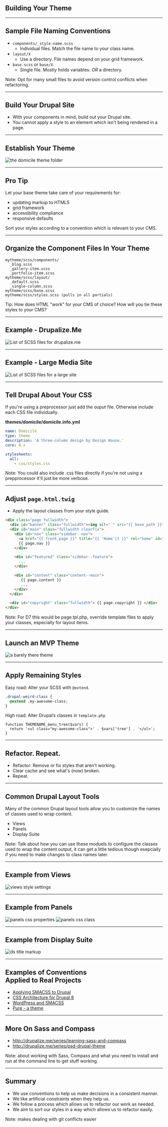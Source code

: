 ## Building Your Theme

----------
## Sample File Naming Conventions

- ``components/_style-name.scss``
  - Individual files. Match the file name to your class name.
- ``layout/X``
  - Use a directory. File names depend on your grid framework.
- ``base.scss`` or ``base/X``
  - Single file. Mostly holds variables. *OR* a directory.

Note: Opt for many small files to avoid version control conflicts when refactoring.

---------------------------------------
## Build Your Drupal Site

- With your components in mind, build out your Drupal site.
- You cannot apply a style to an element which isn't being rendered in a page.

---------------------------------------
## Establish Your Theme 

![the domicile theme folder](assets/domicile-d8-theme-folder.jpg)

---------------------------------------
## Pro Tip

Let your base theme take care of your requirements for:

- updating markup to HTML5
- grid framework
- accessibility compliance
- responsive defaults

Sort your styles according to a convention which is relevant to your CMS.

---------------------------------------
## Organize the Component Files In Your Theme

````
mytheme/scss/components/
  _blog.scss
  _gallery-item.scss
  _portfolio-item.scss
mytheme/scss/layout/
  _default.scss
  _single-column.scss
mytheme/scss/base.scss
mytheme/scss/styles.scss (pulls in all partials)
````

Tip: How does HTML "work" for your CMS of choice? How will you tie these styles to your CMS?

---------------------------------------
## Example - Drupalize.Me

![List of SCSS files for drupalize.me](assets/scss-file-list-dme.jpg)

---------------------------------------
## Example - Large Media Site

![List of SCSS files for a large site](assets/scss-file-list-media.png)

---------------------------------------
## Tell Drupal About Your CSS

If you're using a preprocessor just add the ouput file. Otherwise include each CSS file individually.

**themes/domicile/domicile.info.yml**

````yaml
name: Domicile
type: theme
description: 'A three-column design by Design House.'
core: 8.x

stylesheets:
  all:
    - css/styles.css
````

Note: You could also include .css files directly if you're not using a prepprocessor it'll just be more verbose.

---------------------------------------
## Adjust ``page.html.twig``

- Apply the layout classes from your style guide.

````html
<div class="page fullwidth">
  <div id="banner" class="fullwidth"><img alt=" " src="{{ base_path }}themes/domicile/images/domicile-banner.png" /></div>
  <div id="main" class="fullwidth clearfix">
    <div id="nav" class="sidebar--nav"> 
      <a href="{{ front_page }}" title="{{ 'Home'|t }}" rel="home" id="logo"><img alt=" " src="{{ base_path }}themes/domicile/images/at-home.jpg" /></a>
      {{ page.nav }}
    </div>

    <div id="featured" class="sidebar--feature">
      ...
    </div>

    <div id="content" class="content--main">
       {{ page.content }}
       ...
    </div>
  </div>

  <div id="copyright" class="fullwidth"> {{ page.copyright }} </div>
</div>
````

Note: For D7 this would be page.tpl.php, override template files to apply your classes, especially for layout items.

---------------------------------------
## Launch an MVP Theme

![a barely there theme](assets/domicile-mvt.png)

---------------------------------------
## Apply Remaining Styles

Easy road: Alter your SCSS with ``@extend``.

````css
.drupal-weird-class {
  @extend .my-awesome-class;
}
````
High road: Alter Drupal’s classes in ``template.php``

````
function THEMENAME_menu_tree($vars) {
  return '<ul class="my-awesome-class">' . $vars['tree'] . '</ul>';
}
````

---------------------------------------
## Refactor. Repeat.

- Refactor: Remove or fix styles that aren't working.
- Clear cache and see what's (now) broken.
- Repeat.

---------------------------------------
## Common Drupal Layout Tools

Many of the common Drupal layout tools allow you to customize the names of classes used to wrap content.

- Views
- Panels
- Display Suite

Note: Talk about how you can use these moduels to configure the classes used to wrap the content output, it can get a little tedious though esepcially if you need to make changes to class names later.

----------
## Example from Views

![views style settings](assets/views-style-settings.jpg)

----------
## Example from Panels

![panels css properties](assets/panels-css-properties.png)
![panels css class](assets/panels-css-class.png)

----------
## Example from Display Suite

![ds title markup](assets/ds-title-markup.png)

----------
## Examples of Conventions<br />Applied to Real Projects

- [Applying SMACSS to Drupal](http://atendesigngroup.com/blog/applying-smacss-drupal)
- [CSS Architecture for Drupal 8](https://drupal.org/node/1887918)
- [WordPress and SMACSS](http://peterwilson.cc/specificity-smacss-and-wordpress/)
- [Pure - a theme](http://purecss.io/)

-----------
## More On Sass and Compass

- http://drupalize.me/series/learning-sass-and-compass
- http://drupalize.me/series/psd-drupal-theme


Note: about working with Sass, Compass and what you need to install and run at the command line to get stuff working.

-----------
## Summary

- We use conventions to help us make decisions in a consistent manner.
- We like artificial constraints when they help us.
- We follow a process which allows us to refactor our work as needed.
- We aim to sort our styles in a way which allows us to refactor easily.

Note: makes dealing with git conflicts easier
